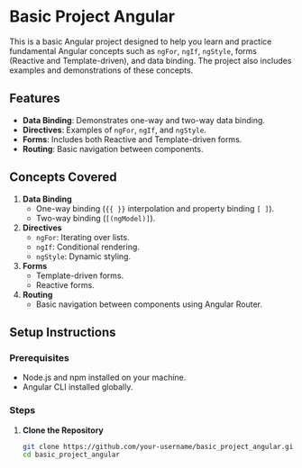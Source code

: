 # Basic Project Angular

This is a basic Angular project designed to help you learn and practice fundamental Angular concepts such as `ngFor`, `ngIf`, `ngStyle`, forms (Reactive and Template-driven), and data binding. The project also includes examples and demonstrations of these concepts.
## Features
- **Data Binding**: Demonstrates one-way and two-way data binding.
- **Directives**: Examples of `ngFor`, `ngIf`, and `ngStyle`.
- **Forms**: Includes both Reactive and Template-driven forms.
- **Routing**: Basic navigation between components.

## Concepts Covered
1. **Data Binding**
   - One-way binding (`{{ }}` interpolation and property binding `[ ]`).
   - Two-way binding (`[(ngModel)]`).
2. **Directives**
   - `ngFor`: Iterating over lists.
   - `ngIf`: Conditional rendering.
   - `ngStyle`: Dynamic styling.
3. **Forms**
   - Template-driven forms.
   - Reactive forms.
4. **Routing**
   - Basic navigation between components using Angular Router.

## Setup Instructions

### Prerequisites
- Node.js and npm installed on your machine.
- Angular CLI installed globally.

### Steps
1. **Clone the Repository**
   ```bash
   git clone https://github.com/your-username/basic_project_angular.git
   cd basic_project_angular
